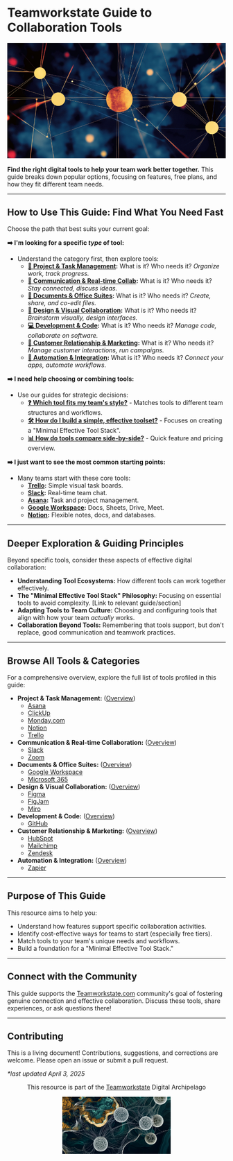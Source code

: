# Teamworkstate Guide to Collaboration Tools

<p align="center">
  <img src="./images/myimages/DotsBlueBackgroundTWS%20(Medium)%20(Small).png" alt="Teamworkstate Digital Archipelago Visualization" width="700">
</p>

**Find the right digital tools to help your team work better together.** This guide breaks down popular options, focusing on features, free plans, and how they fit different team needs.

---

## How to Use This Guide: Find What You Need Fast

Choose the path that best suits your current goal:

**➡️ I'm looking for a specific *type* of tool:**

*   Understand the category first, then explore tools:
    *   **[🚀 Project & Task Management](./category-overview/project-task-management-overview.md):** What is it? Who needs it? *Organize work, track progress.*
    *   **[💬 Communication & Real-time Collab](./category-overview/communication-collaboration-overview.md):** What is it? Who needs it? *Stay connected, discuss ideas.*
    *   **[📄 Documents & Office Suites](./category-overview/documents-office-suites-overview.md):** What is it? Who needs it? *Create, share, and co-edit files.*
    *   **[🎨 Design & Visual Collaboration](./category-overview/design-visual-collaboration-overview.md):** What is it? Who needs it? *Brainstorm visually, design interfaces.*
    *   **[💻 Development & Code](./category-overview/development-version-control-overview.md):** What is it? Who needs it? *Manage code, collaborate on software.*
    *   **[🤝 Customer Relationship & Marketing](./category-overview/customer-relationship-management-overview.md):** What is it? Who needs it? *Manage customer interactions, run campaigns.*
    *   **[🔗 Automation & Integration](./category-overview/automation-integration-overview.md):** What is it? Who needs it? *Connect your apps, automate workflows.*

**➡️ I need help choosing or combining tools:**

*   Use our guides for strategic decisions:
    *   **[❓ Which tool fits my team's style?](./selection-guides/matching-tools-to-team-types.md)** - Matches tools to different team structures and workflows.
    *   **[🛠️ How do I build a simple, effective toolset?](./selection-guides/minimal-effective-tool-stack.md)** - Focuses on creating a "Minimal Effective Tool Stack".
    *   **[📊 How do tools compare side-by-side?](./comparison-tables/tool-comparison.md)** - Quick feature and pricing overview.

**➡️ I just want to see the most common starting points:**

*   Many teams start with these core tools:
    *   **[Trello](./tools-by-category/trello.md):** Simple visual task boards.
    *   **[Slack](./tools-by-category/slack.md):** Real-time team chat.
    *   **[Asana](./tools-by-category/asana.md):** Task and project management.
    *   **[Google Workspace](./tools-by-category/google-workspace.md):** Docs, Sheets, Drive, Meet.
    *   **[Notion](./tools-by-category/notion.md):** Flexible notes, docs, and databases.

---

## Deeper Exploration & Guiding Principles

Beyond specific tools, consider these aspects of effective digital collaboration:

*   **Understanding Tool Ecosystems:** How different tools can work together effectively.
*   **The "Minimal Effective Tool Stack" Philosophy:** Focusing on essential tools to avoid complexity. [Link to relevant guide/section]
*   **Adapting Tools to Team Culture:** Choosing and configuring tools that align with how your team *actually* works.
*   **Collaboration Beyond Tools:** Remembering that tools support, but don't replace, good communication and teamwork practices.

---

## Browse All Tools & Categories

For a comprehensive overview, explore the full list of tools profiled in this guide:

*   **Project & Task Management:** ([Overview](./category-overview/project-task-management-overview.md))
    *   [Asana](./tools-by-category/asana.md)
    *   [ClickUp](./tools-by-category/clickup.md)
    *   [Monday.com](./tools-by-category/monday-com.md)
    *   [Notion](./tools-by-category/notion.md)
    *   [Trello](./tools-by-category/trello.md)
*   **Communication & Real-time Collaboration:** ([Overview](./category-overview/communication-collaboration-overview.md))
    *   [Slack](./tools-by-category/slack.md)
    *   [Zoom](./tools-by-category/zoom.md)
*   **Documents & Office Suites:** ([Overview](./category-overview/documents-office-suites-overview.md))
    *   [Google Workspace](./tools-by-category/google-workspace.md)
    *   [Microsoft 365](./tools-by-category/microsoft-365.md)
*   **Design & Visual Collaboration:** ([Overview](./category-overview/design-visual-collaboration-overview.md))
    *   [Figma](./tools-by-category/figma.md)
    *   [FigJam](./tools-by-category/figjam.md)
    *   [Miro](./tools-by-category/miro.md)
*   **Development & Code:** ([Overview](./category-overview/development-version-control-overview.md))
    *   [GitHub](./tools-by-category/github.md)
*   **Customer Relationship & Marketing:** ([Overview](./category-overview/customer-relationship-management-overview.md))
    *   [HubSpot](./tools-by-category/hubspot.md)
    *   [Mailchimp](./tools-by-category/mailchimp.md)
    *   [Zendesk](./tools-by-category/zendesk.md)
*   **Automation & Integration:** ([Overview](./category-overview/automation-integration-overview.md))
    *   [Zapier](./tools-by-category/zapier.md)

---

## Purpose of This Guide

This resource aims to help you:

*   Understand how features support specific collaboration activities.
*   Identify cost-effective ways for teams to start (especially free tiers).
*   Match tools to your team's unique needs and workflows.
*   Build a foundation for a "Minimal Effective Tool Stack."
---

## Connect with the Community

This guide supports the [Teamworkstate.com](https://teamworkstate.com/) community's goal of fostering genuine connection and effective collaboration. Discuss these tools, share experiences, or ask questions there!

---

## Contributing

This is a living document! Contributions, suggestions, and corrections are welcome. Please open an issue or submit a pull request.

_*last updated April 3, 2025_

<p align="center">This resource is part of the <a href="https://teamworkstate.com">Teamworkstate</a> Digital Archipelago</p>
<p align="center"><img src="./images/myimages/Islands_TWS%20(Small).png" width="250" alt="Digital Archipelago Visualization"></p>
